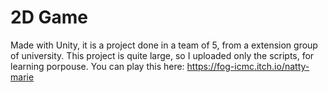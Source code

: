 # 2D Game

Made with Unity, it is a project done in a team of 5, from a extension group of university.
This project is quite large, so I uploaded only the scripts, for learning porpouse.
You can play this here: https://fog-icmc.itch.io/natty-marie

